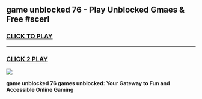 
## game unblocked 76 - Play Unblocked Gmaes & Free #scerl
<h3>
<a href="https://news.freeplayer.one?title=game_unblocked_76&ref=24F">CLICK TO PLAY</a></h3>
<hr>

<h3>
<a href="https://news.freeplayer.one?title=game_unblocked_76&ref=24F">CLICK 2 PLAY</a>
  
</h3>

<a href="https://news.freeplayer.one?title=game_unblocked_76&ref=24F/"><img src="https://clearcache.store/games.png"></a>


**game unblocked 76 games unblocked: Your Gateway to Fun and Accessible Online Gaming**
